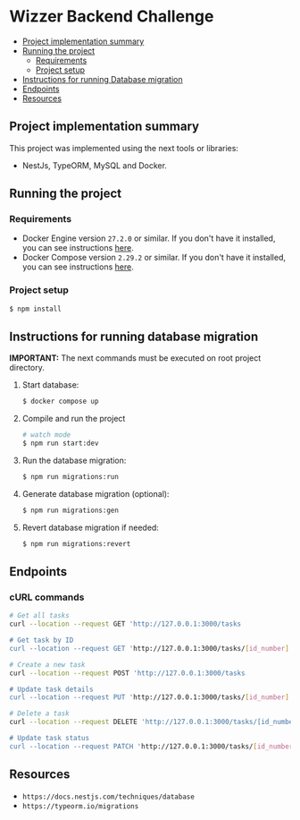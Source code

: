 # Wizzer Backend Challenge

- [Project implementation summary](#project-implementation-summary)
- [Running the project](#running-the-project)
  - [Requirements](#requirements)
  - [Project setup](#project-setup)
- [Instructions for running Database migration](#instructions-for-running-database-migration)
- [Endpoints](#endpoints)
- [Resources](#resources)


## Project implementation summary

This project was implemented using the next tools or libraries:

- NestJs, TypeORM, MySQL and Docker.


## Running the project 

### Requirements

- Docker Engine version `27.2.0` or similar. If you don't have it installed, you can see instructions [here](https://docs.docker.com/engine/install/).
- Docker Compose version `2.29.2` or similar. If you don't have it installed, you can see instructions [here](https://docs.docker.com/compose/install/).

### Project setup

```bash
$ npm install
```

## Instructions for running database migration

**IMPORTANT:** The next commands must be executed on root project directory.

1. Start database:

    ```bash
    $ docker compose up
    ```

2. Compile and run the project

   ```bash
   # watch mode
   $ npm run start:dev
   ```
    
4. Run the database migration:

    ```bash
    $ npm run migrations:run
    ```

5. Generate database migration (optional):

    ```bash
    $ npm run migrations:gen
    ```

6. Revert database migration if needed:

    ```bash
    $ npm run migrations:revert
    ```

## Endpoints
### cURL commands
  
  ```bash
  # Get all tasks
  curl --location --request GET 'http://127.0.0.1:3000/tasks

  # Get task by ID
  curl --location --request GET 'http://127.0.0.1:3000/tasks/[id_number]

  # Create a new task
  curl --location --request POST 'http://127.0.0.1:3000/tasks

  # Update task details
  curl --location --request PUT 'http://127.0.0.1:3000/tasks/[id_number]

  # Delete a task
  curl --location --request DELETE 'http://127.0.0.1:3000/tasks/[id_number]

  # Update task status
  curl --location --request PATCH 'http://127.0.0.1:3000/tasks/[id_number]
  ```

  


## Resources

- `https://docs.nestjs.com/techniques/database`
- `https://typeorm.io/migrations`
